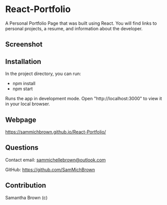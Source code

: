 # React-Portfolio

A Personal Portfolio Page that was built using React. You will find links to personal projects, a resume, and information about the developer.

## Screenshot




## Installation

In the project directory, you can run:

- npm install
- npm start

Runs the app in development mode.
Open "http://localhost:3000" to view it in your local browser.

## Webpage

https://sammichbrown.github.io/React-Portfolio/

## Questions

Contact email: sammichellebrown@outlook.com

GitHub: https://github.com/SamMichBrown

## Contribution

Samantha Brown (c)
